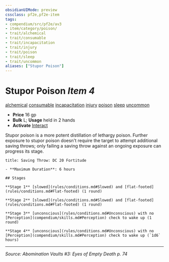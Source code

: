 ```yaml
---
obsidianUIMode: preview
cssclass: pf2e,pf2e-item
tags:
- compendium/src/pf2e/av3
- item/category/poison/
- trait/alchemical
- trait/consumable
- trait/incapacitation
- trait/injury
- trait/poison
- trait/sleep
- trait/uncommon
aliases: ["Stupor Poison"]
---
```

# Stupor Poison *Item 4*  
[alchemical](alchemical.md "Alchemical Item Trait")  [consumable](consumable.md "Consumable Item Trait")  [incapacitation](incapacitation.md "Incapacitation Effect Trait")  [injury](injury.md "Injury Item Trait")  [poison](Reference/Rules/Traits/poison.md "Poison Effect Trait")  [sleep](Reference/Rules/Traits/sleep.md "Sleep Effect Trait")  [uncommon](uncommon.md "Uncommon Rarity Trait")  

- **Price** 16 gp
- **Bulk** L; **Usage** held in 2 hands
- **Activate** [Interact](interact.md)

Stupor poison is a more potent distillation of lethargy poison. Further exposure to stupor poison doesn't require the target to attempt additional saving throws; only failing a saving throw against an ongoing exposure can progress its stage.

```ad-inline-affliction
title: Saving Throw: DC 20 Fortitude

- **Maximum Duration**: 6 hours

## Stages

**Stage 1** [slowed](rules/conditions.md#Slowed) and [flat-footed](rules/conditions.md#Flat-footed) (1 round)

**Stage 2** [slowed](rules/conditions.md#Slowed) and [flat-footed](rules/conditions.md#Flat-footed) (1 round)

**Stage 3** [unconscious](rules/conditions.md#Unconscious) with no [Perception](compendium/skills.md#Perception) check to wake up (1 round)

**Stage 4** [unconscious](rules/conditions.md#Unconscious) with no [Perception](compendium/skills.md#Perception) check to wake up (`1d6` hours)
```


---
*Source: Abomination Vaults #3: Eyes of Empty Death p. 74*